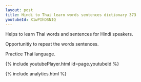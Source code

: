 ```yaml
---
layout: post
title: Hindi to Thai learn words sentences dictionary 373 
youtubeId: X1wPIhDSNIQ
---
```

 
 
Helps to learn Thai words and sentences for Hindi speakers.

Opportunitiy to repeat the words sentences. 

Practice Thai language. 
 
{% include youtubePlayer.html id=page.youtubeId %}
 
 
{% include analytics.html %}